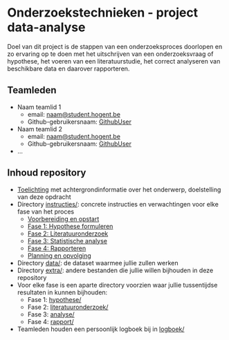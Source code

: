 # Onderzoekstechnieken - project data-analyse

Doel van dit project is de stappen van een onderzoeksproces doorlopen en zo ervaring op te doen met het uitschrijven van een onderzoeksvraag of hypothese, het voeren van een literatuurstudie, het correct analyseren van beschikbare data en daarover rapporteren.

## Teamleden

- Naam teamlid 1
    - email: [naam@student.hogent.be](mailto:naam@student.hogent.be)
    - Github-gebruikersnaam: [GithubUser](https://github.com/GithubUser)
- Naam teamlid 2
    - email: [naam@student.hogent.be](mailto:naam@student.hogent.be)
    - Github-gebruikersnaam: [GithubUser](https://github.com/GithubUser)
- ...

## Inhoud repository

- [Toelichting](toelichting.md) met achtergrondinformatie over het onderwerp, doelstelling van deze opdracht
- Directory [instructies/](instructies/): concrete instructies en verwachtingen voor elke fase van het proces
    - [Voorbereiding en opstart](instructies/voorbereiding.md)
    - [Fase 1: Hypothese formuleren](instructies/hypothese.md)
    - [Fase 2: Literatuuronderzoek](instructies/literatuuronderzoek.md)
    - [Fase 3: Statistische analyse](instructies/analyse.md)
    - [Fase 4: Rapporteren](instructies/rapporteren.md)
    - [Planning en opvolging](instructies/planning.md)
- Directory [data/](data/): de dataset waarmee jullie zullen werken
- Directory [extra/](extra/): andere bestanden die jullie willen bijhouden in deze repository
- Voor elke fase is een aparte directory voorzien waar jullie tussentijdse resultaten in kunnen bijhouden:
    - Fase 1: [hypothese/](hypothese/)
    - Fase 2: [literatuuronderzoek/](literatuuronderzoek/)
    - Fase 3: [analyse/](analyse/)
    - Fase 4: [rapport/](rapport/)
- Teamleden houden een persoonlijk logboek bij in [logboek/](logboek/)
